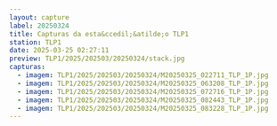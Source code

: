 ```yaml
---
layout: capture
label: 20250324
title: Capturas da esta&ccedil;&atilde;o TLP1
station: TLP1
date: 2025-03-25 02:27:11
preview: TLP1/2025/202503/20250324/stack.jpg
capturas:
  - imagem: TLP1/2025/202503/20250324/M20250325_022711_TLP_1P.jpg
  - imagem: TLP1/2025/202503/20250324/M20250325_063208_TLP_1P.jpg
  - imagem: TLP1/2025/202503/20250324/M20250325_072716_TLP_1P.jpg
  - imagem: TLP1/2025/202503/20250324/M20250325_082443_TLP_1P.jpg
  - imagem: TLP1/2025/202503/20250324/M20250325_083228_TLP_1P.jpg
---
```

